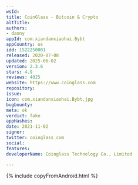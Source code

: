 ```yaml
---
wsId: 
title: CoinGlass - Bitcoin & Crypto
altTitle: 
authors:
- danny
appId: com.xiandanxiaohai.Bybt
appCountry: us
idd: 1522250001
released: 2020-07-08
updated: 2025-06-02
version: 2.3.6
stars: 4.9
reviews: 4025
website: https://www.coinglass.com
repository: 
issue: 
icon: com.xiandanxiaohai.Bybt.jpg
bugbounty: 
meta: ok
verdict: fake
appHashes: 
date: 2021-11-02
signer: 
twitter: coinglass_com
social: 
features: 
developerName: Coinglass Technology Co., Limited

---
```


{% include copyFromAndroid.html %}
